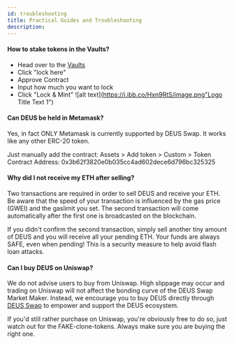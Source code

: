 ```yaml
---
id: troubleshooting
title: Practical Guides and Troubleshooting
description:
---
```


#### How to stake tokens in the Vaults?

- Head over to the [Vaults](https://app.deus.finance/vaults/)
- Click "lock here"
- Approve Contract
- Input how much you want to lock
- Click "Lock & Mint"
![alt text](https://i.ibb.co/Hxn9RtS/image.png"Logo Title Text 1")

#### Can DEUS be held in Metamask? 
Yes, in fact ONLY Metamask is currently supported by DEUS Swap. It works like any other ERC-20 token. 

Just manually add the contract:
Assets > Add token > Custom > Token Contract Address: 0x3b62f3820e0b035cc4ad602dece6d796bc325325

#### Why did I not receive my ETH after selling?
Two transactions are required in order to sell DEUS and receive your ETH. Be aware that the speed of your transaction is influenced by the gas price (GWEI) and the gaslimit you set. The second transaction will come automatically after the first one is broadcasted on the blockchain. 

If you didn't confirm the second transaction, simply sell another tiny amount of DEUS and you will receive all your pending ETH. Your funds are always SAFE, even when pending! This is a security measure to help avoid flash loan attacks.

#### Can I buy DEUS on Uniswap?
We do not advise users to buy from Uniswap. High slippage may occur and trading on Uniswap will not affect the bonding curve of the DEUS Swap Market Maker. Instead, we encourage you to buy DEUS directly through [DEUS Swap](https://app.deus.finance/swap) to empower and support the DEUS ecosystem. 

If you'd still rather purchase on Uniswap, you're obviously free to do so, just watch out for the FAKE-clone-tokens. Always make sure you are buying the right one.
